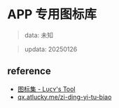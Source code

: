 # APP 专用图标库
> data: 未知

> updata: 20250126

## reference
- [图标集 - Lᴜᴄʏ's Tool](https://wiki.repcz.link/quantumultx/icon/#1151)
- [qx.atlucky.me/zi-ding-yi-tu-biao](https://qx.atlucky.me/shi-yong-fang-fa/zi-ding-yi-tu-biao)

